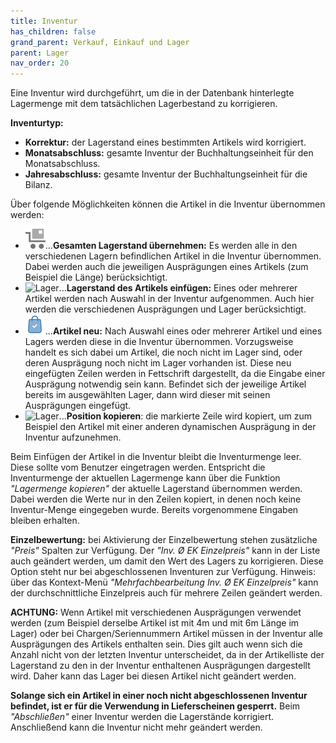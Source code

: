 ```yaml
---
title: Inventur
has_children: false
grand_parent: Verkauf, Einkauf und Lager
parent: Lager
nav_order: 20
---
```


Eine Inventur wird durchgeführt, um die in der Datenbank hinterlegte Lagermenge mit dem tatsächlichen Lagerbestand zu korrigieren.

**Inventurtyp:**

- **Korrektur:** der Lagerstand eines bestimmten Artikels wird korrigiert.
- **Monatsabschluss:** gesamte Inventur der Buchhaltungseinheit für den Monatsabschluss.
- **Jahresabschluss:** gesamte Inventur der Buchhaltungseinheit für die Bilanz.

Über folgende Möglichkeiten können die Artikel in die Inventur übernommen werden:

- ![Lager](../../Bilder/Symbol_Store.svg)...**Gesamten Lagerstand übernehmen:** Es werden alle in den verschiedenen Lagern befindlichen Artikel in die Inventur übernommen. Dabei werden auch die jeweiligen Ausprägungen eines Artikels (zum Beispiel die Länge) berücksichtigt.
- ![Lager](../../Bilder/Symbol_InventoryInsertStore.svg )...**Lagerstand des Artikels einfügen:** Eines oder mehrerer Artikel werden nach Auswahl in der Inventur aufgenommen. Auch hier werden die verschiedenen Ausprägungen und Lager berücksichtigt.
- ![Lager](../../Bilder/Symbol_Article.svg)...**Artikel neu:** Nach Auswahl eines oder mehrerer Artikel und eines Lagers werden diese in die Inventur übernommen. Vorzugsweise handelt es sich dabei um Artikel, die noch nicht im Lager sind, oder deren Ausprägung noch nicht im Lager vorhanden ist.
Diese neu eingefügten Zeilen werden in Fettschrift dargestellt, da die Eingabe einer Ausprägung notwendig sein kann. Befindet sich der jeweilige Artikel bereits im ausgewählten Lager, dann wird dieser mit seinen Ausprägungen eingefügt.
- ![Lager](../../Bilder/Symbol_Copy.svg)...**Position kopieren**: die markierte Zeile wird kopiert, um zum Beispiel den Artikel mit einer anderen dynamischen Ausprägung in der Inventur aufzunehmen.

Beim Einfügen der Artikel in die Inventur bleibt die Inventurmenge leer. Diese sollte vom Benutzer eingetragen werden. Entspricht die Inventurmenge der aktuellen Lagermenge kann über die Funktion *"Lagermenge kopieren"* der aktuelle Lagerstand übernommen werden. Dabei werden die Werte nur in den Zeilen kopiert, in denen noch keine Inventur-Menge eingegeben wurde. Bereits vorgenommene Eingaben bleiben erhalten.

**Einzelbewertung:** bei Aktivierung der Einzelbewertung stehen zusätzliche *"Preis"* Spalten zur Verfügung. Der *"Inv. Ø EK Einzelpreis"* kann in der Liste auch geändert werden, um damit den Wert des Lagers zu korrigieren.
Diese Option steht nur bei abgeschlossenen Inventuren zur Verfügung.
Hinweis: über das Kontext-Menü *"Mehrfachbearbeitung Inv. Ø EK Einzelpreis"* kann der durchschnittliche Einzelpreis auch für mehrere Zeilen geändert werden.

**ACHTUNG:** Wenn Artikel mit verschiedenen Ausprägungen verwendet werden (zum Beispiel derselbe Artikel ist mit 4m und mit 6m Länge im Lager) oder bei Chargen/Seriennummern Artikel müssen in der Inventur alle Ausprägungen des Artikels enthalten sein. Dies gilt auch wenn sich die Anzahl nicht von der letzten Inventur unterscheidet, da in der Artikelliste der Lagerstand zu den in der Inventur enthaltenen Ausprägungen dargestellt wird.
Daher kann das Lager bei diesen Artikel nicht geändert werden.

**Solange sich ein Artikel in einer noch nicht abgeschlossenen Inventur befindet, ist er für die Verwendung in Lieferscheinen gesperrt.**
Beim *"Abschließen"* einer Inventur werden die Lagerstände korrigiert. Anschließend kann die Inventur nicht mehr geändert werden.
